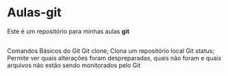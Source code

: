 # Aulas-git
Este é um repositório para minhas aulas **git**
##
Comandos Básicos do Git
Git clone; Clona um repositório local
Git status; Permite ver quais alterações foram 
despreparadas, quais não foram e quais arquivos não estão sendo monitorados pelo Git
